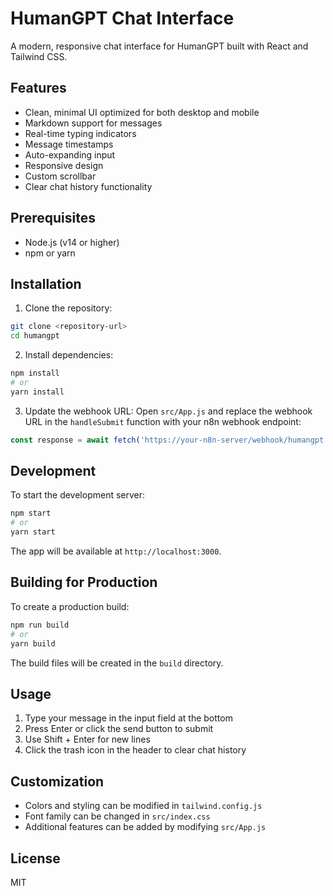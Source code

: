 # HumanGPT Chat Interface

A modern, responsive chat interface for HumanGPT built with React and Tailwind CSS.

## Features

- Clean, minimal UI optimized for both desktop and mobile
- Markdown support for messages
- Real-time typing indicators
- Message timestamps
- Auto-expanding input
- Responsive design
- Custom scrollbar
- Clear chat history functionality

## Prerequisites

- Node.js (v14 or higher)
- npm or yarn

## Installation

1. Clone the repository:
```bash
git clone <repository-url>
cd humangpt
```

2. Install dependencies:
```bash
npm install
# or
yarn install
```

3. Update the webhook URL:
Open `src/App.js` and replace the webhook URL in the `handleSubmit` function with your n8n webhook endpoint:
```javascript
const response = await fetch('https://your-n8n-server/webhook/humangpt', {
```

## Development

To start the development server:

```bash
npm start
# or
yarn start
```

The app will be available at `http://localhost:3000`.

## Building for Production

To create a production build:

```bash
npm run build
# or
yarn build
```

The build files will be created in the `build` directory.

## Usage

1. Type your message in the input field at the bottom
2. Press Enter or click the send button to submit
3. Use Shift + Enter for new lines
4. Click the trash icon in the header to clear chat history

## Customization

- Colors and styling can be modified in `tailwind.config.js`
- Font family can be changed in `src/index.css`
- Additional features can be added by modifying `src/App.js`

## License

MIT 